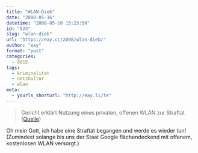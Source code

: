```yaml
---
title: "WLAN-Dieb"
date: "2008-05-16"
datetime: "2008-05-16 15:23:50"
id: "524"
slug: "wlan-dieb"
url: "https://eay.cc/2008/wlan-dieb/"
author: "eay"
format: "post"
categories:
  - 0815
tags:
  - kriminalitat
  - netzkultur
  - wlan
meta:
  - yourls_shorturl: "http://eay.li/te"
---
```


> Gericht erklärt Nutzung eines privaten, offenen WLAN zur Straftat ([Quelle](http://www.heise.de/newsticker/Gericht-erklaert-Nutzung-eines-privaten-offenen-WLAN-zur-Straftat--/meldung/107969/))

Oh mein Gott, ich habe eine Straftat begangen und werde es wieder tun! (Zumindest solange bis uns der Staat Google flächendeckend mit offenem, kostenlosen WLAN versorgt.)

